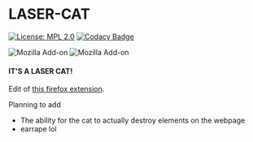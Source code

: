 # LASER-CAT
[![License: MPL 2.0](https://img.shields.io/badge/License-MPL%202.0-brightgreen.svg)](https://opensource.org/licenses/MPL-2.0)
[![Codacy Badge](https://api.codacy.com/project/badge/Grade/b79e1161537742ff8e866b878e214cf3)](https://www.codacy.com/manual/aUniqueUser/LASER-CAT?utm_source=github.com&amp;utm_medium=referral&amp;utm_content=aUniqueUser/LASER-CAT&amp;utm_campaign=Badge_Grade)

![Mozilla Add-on](https://img.shields.io/amo/dw/the-laser-cat)
![Mozilla Add-on](https://img.shields.io/amo/users/the-laser-cat)

#### IT'S A LASER CAT!

Edit of [this firefox extension](https://addons.mozilla.org/en-US/firefox/addon/the-laser-cat/).

Planning to add
- The ability for the cat to actually destroy elements on the webpage
- earrape lol

